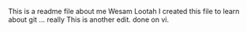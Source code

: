 This is a readme file about me
Wesam Lootah
I created this file to learn about git ... really
This is another edit. done on vi.
